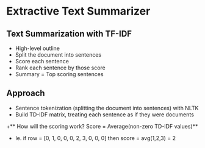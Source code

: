 # Extractive Text Summarizer

## Text Summarization with TF-IDF

+ High-level outline
+ Split the document into sentences
+ Score each sentence
+ Rank each sentence by those score
+ Summary = Top scoring sentences

## Approach

+ Sentence tokenization (splitting the document into sentences) with NLTK
+ Build TD-IDF matrix, treating each sentence as if they were documents

+** How will the scoring work? Score = Average(non-zero TD-IDF values)**
+ Ie. if row = [0, 1, 0, 0, 0, 2, 3, 0, 0, 0] then score = avg(1,2,3) = 2
